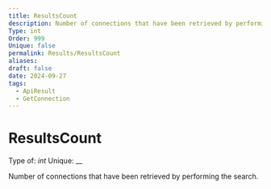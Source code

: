 ```yaml
---
title: ResultsCount
description: Number of connections that have been retrieved by performing the search.
Type: int
Order: 999
Unique: false
permalink: Results/ResultsCount
aliases: 
draft: false
date: 2024-09-27
tags:
  - ApiResult
  - GetConnection
---
```

# ResultsCount

Type of: _int_
Unique: __

Number of connections that have been retrieved by performing the search.


